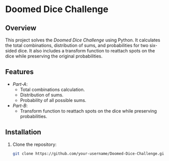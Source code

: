 # Doomed Dice Challenge

## Overview
This project solves the *Doomed Dice Challenge* using Python. It calculates the total combinations, distribution of sums, and probabilities for two six-sided dice. It also includes a transform function to reattach spots on the dice while preserving the original probabilities.

## Features
- *Part-A*:
  - Total combinations calculation.
  - Distribution of sums.
  - Probability of all possible sums.
- *Part-B*:
  - Transform function to reattach spots on the dice while preserving probabilities.

## Installation
1. Clone the repository:
   ```bash
   git clone https://github.com/your-username/Doomed-Dice-Challenge.git
